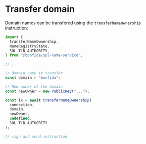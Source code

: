 # Transfer domain

Domain names can be transfered using the `transferNameOwnership` instruction:

```js
import {
  transferNameOwnership,
  NameRegistryState,
  SOL_TLD_AUTHORITY,
} from "@bonfida/spl-name-service";

// ..

// Domain name to transfer
const domain = "bonfida";

// New owner of the domain
const newOwner = new PublicKey("...");

const ix = await transferNameOwnership(
  connection,
  domain,
  newOwner,
  undefined,
  SOL_TLD_AUTHORITY
);

// sign and send instruction
```
